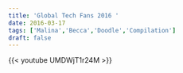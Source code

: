 ```yaml
---
title: 'Global Tech Fans 2016 '
date: 2016-03-17
tags: ['Malina','Becca','Doodle','Compilation']
draft: false
---
```

{{< youtube UMDWjT1r24M >}}

